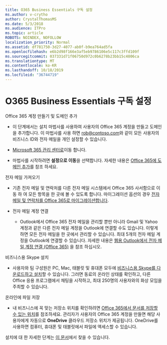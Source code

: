 ```yaml
---
title: O365 Business Essentials 구독 설정
ms.author: v-crytho
author: CrystalThomasMS
ms.date: 5/3/2018
ms.audience: ITPro
ms.topic: article
ROBOTS: NOINDEX, NOFOLLOW
localization_priority: Normal
ms.assetid: df781750-3d27-4077-ab0f-b9ea764ad5fa
ms.openlocfilehash: e6b2d98f166e3af5eb9786106e5c117c3ffd109f
ms.sourcegitcommit: 037331d71f06750d972c0b6278b23bb15c4806ca
ms.translationtype: MT
ms.contentlocale: ko-KR
ms.lasthandoff: 10/18/2019
ms.locfileid: "36744719"
---
```

# <a name="setting-up-your-o365-business-essentials-subscription"></a>O365 Business Essentials 구독 설정

Office 365 계정 만들기 및 도메인 추가
  
- 이 단계에서는 설치 마법사를 사용하여 사용자의 Office 365 계정을 만들고 도메인을 추가합니다. 이 마법사를 사용 하면 [rob@contoso.com](mailto:rob@contoso.com)와 같이 모든 사용자의 비즈니스 ID와 전자 메일을 개인 설정할 수 있습니다.
    
- [Microsoft 365 관리 센터로](https://login.partner.microsoftonline.cn/)이동 합니다.
    
- 마법사를 시작하려면 **설정으로 이동**을 선택합니다. 자세한 내용은 [Office 365에 도메인 추가](https://docs.microsoft.com/office365/admin/setup/add-domain)를 참조 하세요.
    
전자 메일 가져오기
  
- 기존 전자 메일 및 연락처를 다른 전자 메일 시스템에서 Office 365 사서함으로 이동 하 여 모든 항목을 한 곳에 볼 수 있도록 합니다. 마이그레이션 옵션의 경우 [전자 메일 및 연락처를 Office 365로 마이그레이션합니다](https://docs.microsoft.com/office365/admin/setup/migrate-email-and-contacts-admin).
    
- 전자 메일 계정 연결
    
  - Outlook에서 Office 365 전자 메일을 관리할 뿐만 아니라 Gmail 및 Yahoo 계정과 같은 다른 전자 메일 계정을 Outlook에 연결할 수도 있습니다. 이렇게 하면 모든 전자 메일을 한 곳에서 관리할 수 있습니다. 최대 5개의 전자 메일 계정을 Outlook에 연결할 수 있습니다. 자세한 내용은 [웹용 Outlook에서 전자 메일 계정 연결 (Office 365)](https://support.office.com/Article/Connect-email-accounts-in-Outlook-on-the-web-Office-365-d7012ff0-924f-4f78-8aca-c3912d886c4d) 을 참조 하십시오. 
    
비즈니스용 Skype 설치
  
- 사용자와 팀 구성원은 PC, Mac, 태블릿 및 휴대폰 모두에 [비즈니스용 Skype를 다운로드하고 설치](https://support.office.com/Article/download-and-install-Skype-for-Business-8a0d4da8-9d58-44f9-9759-5c8f340cb3fb)할 수 있습니다. 그러면 동료의 온라인 상태를 확인하고, 다른 Office 응용 프로그램에서 채팅을 시작하고, 최대 250명의 사용자와의 화상 모임을 주최할 수 있습니다. 
    
온라인에 파일 저장
  
- 내 비즈니스에 꼭 맞는 저장소 위치를 확인하려면 [Office 365에서 문서를 저장할 수 있는 위치](https://support.office.com/article/c7c20284-bc94-47f4-9728-d28e9daf0790.aspx)를 참조하세요. 관리자가 사용자의 Office 365 계정을 만들면 해당 사용자에게 자동으로 **OneDrive** 클라우드 저장소 위치가 제공됩니다. OneDrive를 사용하면 컴퓨터, 휴대폰 및 태블릿에서 파일에 액세스할 수 있습니다. 
    
설치에 대 한 자세한 단계는 [이 문서](https://docs.microsoft.com/office365/admin/setup/setup)에서 찾을 수 있습니다.
  

